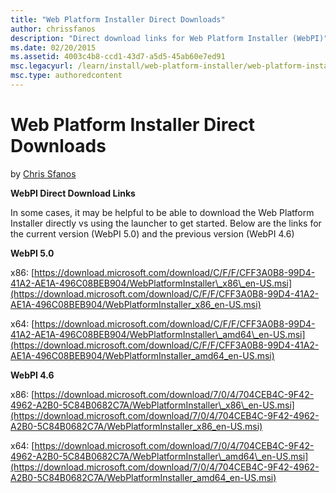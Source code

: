 ```yaml
---
title: "Web Platform Installer Direct Downloads"
author: chrissfanos
description: "Direct download links for Web Platform Installer (WebPI)"
ms.date: 02/20/2015
ms.assetid: 4003c4b8-ccd1-43d7-a5d5-45ab60e7ed91
msc.legacyurl: /learn/install/web-platform-installer/web-platform-installer-direct-downloads
msc.type: authoredcontent
---
```

Web Platform Installer Direct Downloads
====================
by [Chris Sfanos](https://github.com/chrissfanos)

**WebPI Direct Download Links**  
  
 In some cases, it may be helpful to be able to download the Web Platform Installer directly vs using the launcher to get started. Below are the links for the current version (WebPI 5.0) and the previous version (WebPI 4.6)   
  
**WebPI 5.0**  
  
 x86: [https://download.microsoft.com/download/C/F/F/CFF3A0B8-99D4-41A2-AE1A-496C08BEB904/WebPlatformInstaller\_x86\_en-US.msi](https://download.microsoft.com/download/C/F/F/CFF3A0B8-99D4-41A2-AE1A-496C08BEB904/WebPlatformInstaller_x86_en-US.msi)  
  
 x64: [https://download.microsoft.com/download/C/F/F/CFF3A0B8-99D4-41A2-AE1A-496C08BEB904/WebPlatformInstaller\_amd64\_en-US.msi](https://download.microsoft.com/download/C/F/F/CFF3A0B8-99D4-41A2-AE1A-496C08BEB904/WebPlatformInstaller_amd64_en-US.msi)  
  
**WebPI 4.6**  
  
 x86: [https://download.microsoft.com/download/7/0/4/704CEB4C-9F42-4962-A2B0-5C84B0682C7A/WebPlatformInstaller\_x86\_en-US.msi](https://download.microsoft.com/download/7/0/4/704CEB4C-9F42-4962-A2B0-5C84B0682C7A/WebPlatformInstaller_x86_en-US.msi)  
  
 x64: [https://download.microsoft.com/download/7/0/4/704CEB4C-9F42-4962-A2B0-5C84B0682C7A/WebPlatformInstaller\_amd64\_en-US.msi](https://download.microsoft.com/download/7/0/4/704CEB4C-9F42-4962-A2B0-5C84B0682C7A/WebPlatformInstaller_amd64_en-US.msi)

